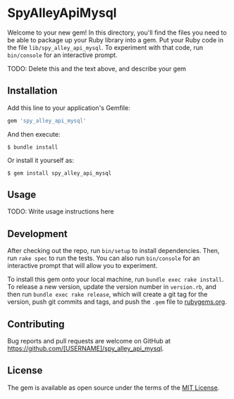 # SpyAlleyApiMysql

Welcome to your new gem! In this directory, you'll find the files you need to be able to package up your Ruby library into a gem. Put your Ruby code in the file `lib/spy_alley_api_mysql`. To experiment with that code, run `bin/console` for an interactive prompt.

TODO: Delete this and the text above, and describe your gem

## Installation

Add this line to your application's Gemfile:

```ruby
gem 'spy_alley_api_mysql'
```

And then execute:

    $ bundle install

Or install it yourself as:

    $ gem install spy_alley_api_mysql

## Usage

TODO: Write usage instructions here

## Development

After checking out the repo, run `bin/setup` to install dependencies. Then, run `rake spec` to run the tests. You can also run `bin/console` for an interactive prompt that will allow you to experiment.

To install this gem onto your local machine, run `bundle exec rake install`. To release a new version, update the version number in `version.rb`, and then run `bundle exec rake release`, which will create a git tag for the version, push git commits and tags, and push the `.gem` file to [rubygems.org](https://rubygems.org).

## Contributing

Bug reports and pull requests are welcome on GitHub at https://github.com/[USERNAME]/spy_alley_api_mysql.


## License

The gem is available as open source under the terms of the [MIT License](https://opensource.org/licenses/MIT).
